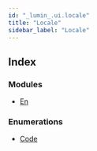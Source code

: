 ```yaml
---
id: "_lumin_.ui.locale"
title: "Locale"
sidebar_label: "Locale"
---
```


## Index

### Modules

* [En](_lumin_.ui.locale.en.md)

### Enumerations

* [Code](../enums/_lumin_.ui.locale.code.md)
